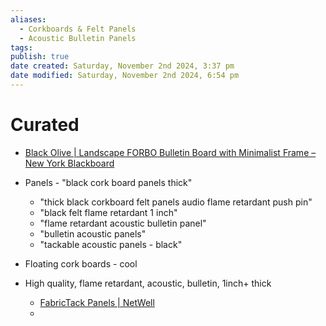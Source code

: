 ```yaml
---
aliases:
  - Corkboards & Felt Panels
  - Acoustic Bulletin Panels
tags: 
publish: true
date created: Saturday, November 2nd 2024, 3:37 pm
date modified: Saturday, November 2nd 2024, 6:54 pm
---
```


# Curated

- [Black Olive | Landscape FORBO Bulletin Board with Minimalist Frame – New York Blackboard](https://nyblackboard.com/collections/bulletin-boards/products/black-olive-landscape-forbo-bulletin-board-with-minimalist-frame?variant=40247797317809)
- Panels - "black cork board panels thick"
	- "thick black corkboard felt panels audio flame retardant push pin"
	- "black felt flame retardant 1 inch"
	- "flame retardant acoustic bulletin panel"
	- "bulletin acoustic panels"
	- "tackable acoustic panels - black"
- Floating cork boards - cool

- High quality, flame retardant, acoustic, bulletin, 1inch+ thick
	- [FabricTack Panels | NetWell](https://www.controlnoise.com/product/fabrictack-panels/)
	- 